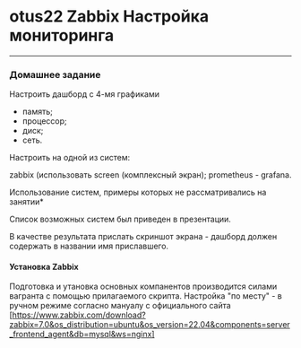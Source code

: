 # otus22 Zabbix Настройка мониторинга
-----------------------------------------------------------------------
### Домашнее задание

Настроить дашборд с 4-мя графиками

- память;
- процессор;
- диск;
- сеть.

Настроить на одной из систем:

zabbix (использовать screen (комплексный экран);
prometheus - grafana.

Использование систем, примеры которых не рассматривались на занятии*

Список возможных систем был приведен в презентации.


В качестве результата прислать скриншот экрана - дашборд должен содержать в названии имя приславшего.


#### Установка Zabbix
Подготовка и утановка основных компанентов производится силами вагранта с помощью прилагаемого скрипта.
Настройка "по месту" - в ручном режиме согласно мануалу с официального сайта [https://www.zabbix.com/download?zabbix=7.0&os_distribution=ubuntu&os_version=22.04&components=server_frontend_agent&db=mysql&ws=nginx]
